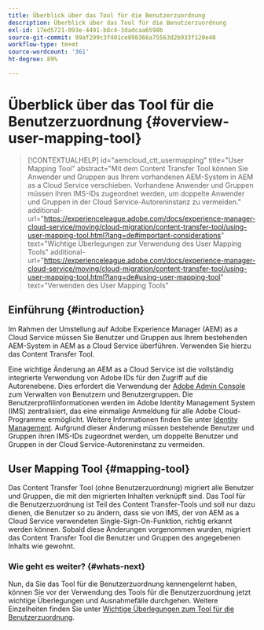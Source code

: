 ```yaml
---
title: Überblick über das Tool für die Benutzerzuordnung
description: Überblick über das Tool für die Benutzerzuordnung
exl-id: 17ed5721-093e-4491-b8c4-3dadcaa6598b
source-git-commit: 99af299c3f401ce898366a75563d2b933f120e40
workflow-type: tm+mt
source-wordcount: '361'
ht-degree: 89%

---
```


# Überblick über das Tool für die Benutzerzuordnung {#overview-user-mapping-tool}

>[!CONTEXTUALHELP]
>id="aemcloud_ctt_usermapping"
>title="User Mapping Tool"
>abstract="Mit dem Content Transfer Tool können Sie Anwender und Gruppen aus Ihrem vorhandenen AEM-System in AEM as a Cloud Service verschieben. Vorhandene Anwender und Gruppen müssen ihren IMS-IDs zugeordnet werden, um doppelte Anwender und Gruppen in der Cloud Service-Autoreninstanz zu vermeiden."
>additional-url="https://experienceleague.adobe.com/docs/experience-manager-cloud-service/moving/cloud-migration/content-transfer-tool/using-user-mapping-tool.html?lang=de#important-considerations" text="Wichtige Überlegungen zur Verwendung des User Mapping Tools"
>additional-url="https://experienceleague.adobe.com/docs/experience-manager-cloud-service/moving/cloud-migration/content-transfer-tool/using-user-mapping-tool.html?lang=de#using-user-mapping-tool" text="Verwenden des User Mapping Tools"

## Einführung {#introduction}

Im Rahmen der Umstellung auf Adobe Experience Manager (AEM) as a Cloud Service müssen Sie Benutzer und Gruppen aus Ihrem bestehenden AEM-System in AEM as a Cloud Service überführen. Verwenden Sie hierzu das Content Transfer Tool.

Eine wichtige Änderung an AEM as a Cloud Service ist die vollständig integrierte Verwendung von Adobe IDs für den Zugriff auf die Autorenebene.  Dies erfordert die Verwendung der [Adobe Admin Console](https://helpx.adobe.com/de/enterprise/using/admin-console.html) zum Verwalten von Benutzern und Benutzergruppen. Die Benutzerprofilinformationen werden im Adobe Identity Management System (IMS) zentralisiert, das eine einmalige Anmeldung für alle Adobe Cloud-Programme ermöglicht. Weitere Informationen finden Sie unter [Identity Management](https://experienceleague.adobe.com/docs/experience-manager-cloud-service/overview/what-is-new-and-different.html?lang=de#identity-management). Aufgrund dieser Änderung müssen bestehende Benutzer und Gruppen ihren IMS-IDs zugeordnet werden, um doppelte Benutzer und Gruppen in der Cloud Service-Autoreninstanz zu vermeiden.

## User Mapping Tool {#mapping-tool}

Das Content Transfer Tool (ohne Benutzerzuordnung) migriert alle Benutzer und Gruppen, die mit den migrierten Inhalten verknüpft sind. Das Tool für die Benutzerzuordnung ist Teil des Content Transfer-Tools und soll nur dazu dienen, die Benutzer so zu ändern, dass sie von IMS, der von AEM as a Cloud Service verwendeten Single-Sign-On-Funktion, richtig erkannt werden können. Sobald diese Änderungen vorgenommen wurden, migriert das Content Transfer Tool die Benutzer und Gruppen des angegebenen Inhalts wie gewohnt.

### Wie geht es weiter? {#whats-next}

Nun, da Sie das Tool für die Benutzerzuordnung kennengelernt haben, können Sie vor der Verwendung des Tools für die Benutzerzuordnung jetzt wichtige Überlegungen und Ausnahmefälle durchgehen. Weitere Einzelheiten finden Sie unter [Wichtige Überlegungen zum Tool für die Benutzerzuordnung](/help/journey-migration/content-transfer-tool/user-mapping-tool/considerations-user-mapping-tool.md).
